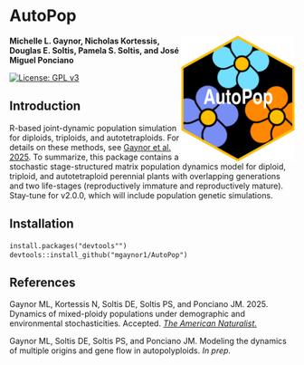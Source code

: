 # AutoPop


<img src="man/figures/AutoPopSymbol.png" align="right" width=200 />


**Michelle L. Gaynor, Nicholas Kortessis, Douglas E. Soltis, Pamela S. Soltis, and José Miguel Ponciano**  

[![License: GPL v3](https://img.shields.io/badge/License-GPLv3-blue.svg)](https://www.gnu.org/licenses/gpl-3.0)  


## Introduction   

R-based joint-dynamic population simulation for diploids, triploids, and autotetraploids. For details on these methods, see [Gaynor et al. 2025](https://doi.org/10.1086/734411). To summarize, this package contains a stochastic stage-structured matrix population dynamics model for diploid, triploid, and autotetraploid perennial plants with overlapping generations and two life-stages (reproductively immature and reproductively mature). Stay-tune for v2.0.0, which will include population genetic simulations. 

## Installation

```
install.packages("devtools"")
devtools::install_github("mgaynor1/AutoPop")
```

## References

Gaynor ML, Kortessis N, Soltis DE, Soltis PS, and Ponciano JM. 2025. Dynamics of mixed-ploidy populations under demographic and environmental stochasticities. Accepted. [*The American Naturalist*.](https://doi.org/10.1086/734411)

Gaynor ML, Soltis DE, Soltis PS, and Ponciano JM. Modeling the dynamics of multiple origins and gene flow in autopolyploids. *In prep.*




